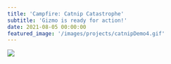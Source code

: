 ```yaml
---
title: 'Campfire: Catnip Catastrophe'
subtitle: 'Gizmo is ready for action!'
date: 2021-08-05 00:00:00
featured_image: '/images/projects/catnipDemo4.gif'
---
```


![](/images/projects/catnipDemo4.gif)

